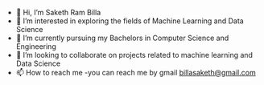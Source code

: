 - 👋 Hi, I’m Saketh Ram Billa
- 👀 I’m interested in exploring the fields of Machine Learning and Data Science
- 🌱 I’m currently pursuing my Bachelors in Computer Science and Engineering
- 💞️ I’m looking to collaborate on projects related to machine learning and Data Science
- 📫 How to reach me -you can reach me by gmail billasaketh@gmail.com

<!---
Sakethram03/Sakethram03 is a ✨ special ✨ repository because its `README.md` (this file) appears on your GitHub profile.
You can click the Preview link to take a look at your changes.
--->
